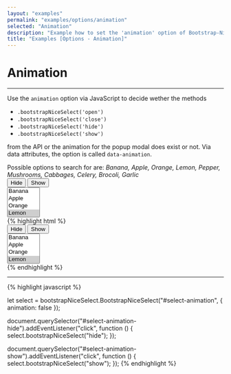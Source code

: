 ```yaml
---
layout: "examples"
permalink: "examples/options/animation"
selected: "Animation"
description: "Example how to set the 'animation' option of Bootstrap-Nice-Select - Gives an overview how to implement the option and how it looks like"
title: "Examples [Options - Animation]"
---
```


# **Animation**

---

Use the `animation` option via JavaScript to decide wether the methods

- `.bootstrapNiceSelect('open')`
- `.bootstrapNiceSelect('close')`
- `.bootstrapNiceSelect('hide')`
- `.bootstrapNiceSelect('show')` 

from the API or the animation for the popup modal does exist or not. Via data attributes, the option is called `data-animation`.

<div class="alert alert-light d-flex justify-content-start align-items-center font-size-13" role="alert">
        <i class="fa-solid fa-circle-info pe-2"></i>Possible options to search for are: <i class="ms-2">Banana, Apple, Orange, Lemon, Pepper, Mushrooms, Cabbages, Celery, Brocoli, Garlic</i>
</div>

<div class="container my-4 border rounded p-0">
    <div class="d-flex justify-content-start align-items-center m-4">
        <button type="button" class="btn btn-outline-primary me-2" id="option-animation-hide">Hide</button>
        <button type="button" class="btn btn-outline-primary ms-2" id="option-animation-show">Show</button>
    </div>
    <div class="p-5 border-bottom">
        <select multiple="multiple" id="option-animation" data-animation="false">
            <option value="Banana">Banana</option>
            <option value="Apple">Apple</option>
            <option value="Orange">Orange</option>
            <option value="Lemon" selected="selected">Lemon</option>
            <option value="Pepper">Pepper</option>
            <option value="Mushrooms">Mushrooms</option>
            <option value="Cabbages">Cabbages</option>
            <option value="Celery">Celery</option>
            <option value="Garlic">Garlic</option>
            <option value="Brocoli">Brocoli</option>
        </select>
    </div>
    <div class="bg-highlight rounded">
{% highlight html %}
<div class="container">
    <div class="d-flex justify-content-start align-items-center m-4">
        <button type="button" class="btn btn-outline-primary me-2" id="select-animation-hide">Hide</button>
        <button type="button" class="btn btn-outline-primary ms-2" id="select-animation-show">Show</button>
    </div>
    <select multiple="multiple" id="select-animation">
        <option value="Banana">Banana</option>
        <option value="Apple">Apple</option>
        <option value="Orange">Orange</option>
        <option value="Lemon" selected="selected">Lemon</option>
        <option value="Pepper">Pepper</option>
        <option value="Mushrooms">Mushrooms</option>
        <option value="Cabbages">Cabbages</option>
        <option value="Celery">Celery</option>
        <option value="Garlic">Garlic</option>
        <option value="Brocoli">Brocoli</option>
    </select>
</div>
{% endhighlight %}
<hr>
{% highlight javascript %}

let select = bootstrapNiceSelect.BootstrapNiceSelect("#select-animation", { animation: false });

document.querySelector("#select-animation-hide").addEventListener("click", function () {
    select.bootstrapNiceSelect("hide");
});

document.querySelector("#select-animation-show").addEventListener("click", function () {
    select.bootstrapNiceSelect("show");
});
{% endhighlight %}
    </div>
</div>

